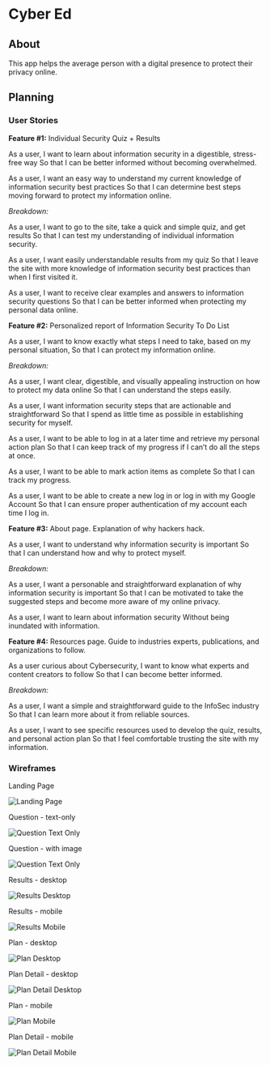 # Cyber Ed

## About

This app helps the average person with a digital presence to protect their privacy online.

## Planning

### User Stories

**Feature #1:** Individual Security Quiz + Results

As a user,
I want to learn about information security in a digestible, stress-free way
So that I can be better informed without becoming overwhelmed.

As a user,
I want an easy way to understand my current knowledge of information security best practices
So that I can determine best steps moving forward to protect my information online.

*Breakdown:*

As a user, 
I want to go to the site, take a quick and simple quiz, and get results
So that I can test my understanding of individual information security.

As a user,
I want easily understandable results from my quiz
So that I leave the site with more knowledge of information security best practices than when I first visited it.

As a user,
I want to receive clear examples and answers to information security questions
So that I can be better informed when protecting my personal data online.

**Feature #2:** Personalized report of Information Security To Do List

As a user,
I want to know exactly what steps I need to take, based on my personal situation,
So that I can protect my information online.

*Breakdown:*

As a user,
I want clear, digestible, and visually appealing instruction on how to protect my data online
So that I can understand the steps easily.

As a user,
I want information security steps that are actionable and straightforward
So that I spend as little time as possible in establishing security for myself.

As a user,
I want to be able to log in at a later time and retrieve my personal action plan
So that I can keep track of my progress if I can’t do all the steps at once.

As a user,
I want to be able to mark action items as complete
So that I can track my progress.

As a user,
I want to be able to create a new log in or log in with my Google Account
So that I can ensure proper authentication of my account each time I log in.

**Feature #3:** About page. Explanation of why hackers hack.

As a user,
I want to understand why information security is important
So that I can understand how and why to protect myself.

*Breakdown:*

As a user,
I want a personable and straightforward explanation of why information security is important
So that I can be motivated to take the suggested steps and become more aware of my online privacy.

As a user,
I want to learn about information security
Without being inundated with information.

**Feature #4:** Resources page. Guide to industries experts, publications, and organizations to follow.

As a user curious about Cybersecurity,
I want to know what experts and content creators to follow
So that I can become better informed.

*Breakdown:*

As a user,
I want a simple and straightforward guide to the InfoSec industry
So that I can learn more about it from reliable sources.

As a user,
I want to see specific resources used to develop the quiz, results, and personal action plan
So that I feel comfortable trusting the site with my information.

### Wireframes

Landing Page

![Landing Page](./client/public/images/readme/landing.png)

Question - text-only

![Question Text Only](./client/public/images/readme/question_text_only.png)

Question - with image

![Question Text Only](./client/public/images/readme/question_with_image.png)

Results - desktop

![Results Desktop](./client/public/images/readme/results_desktop.png)

Results - mobile

<img src="./client/public/images/readme/results_mobile.png" alt="Results Mobile" style="{ width: 320px }">

Plan - desktop

![Plan Desktop](./client/public/images/readme/plan_desktop.png)

Plan Detail - desktop

![Plan Detail Desktop](./client/public/images/readme/plan_details.png)

Plan - mobile

<img src="./client/public/images/readme/plan_mobile.png" alt="Plan Mobile" style="{ width: 320px }">

Plan Detail - mobile

<img src="./client/public/images/readme/plan_detail_mobile.png" alt="Plan Detail Mobile" style="{ width: 320px }">